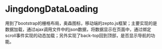 # JingdongDataLoading
用到了bootstrap的栅格布局，奥森图标，移动端的zepto.js框架；主要实现的是数据加载，通过ajax调用文件中的json数据，将数据显示在页面中，通过绑定scroll事件实现的动态加载；另外实现了back-top回到顶部，是否显示导航的功能。
